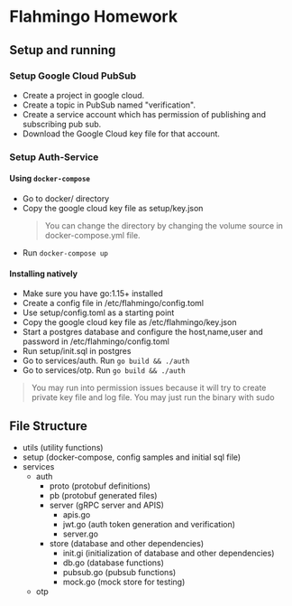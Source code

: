 # Flahmingo Homework

## Setup and running

### Setup Google Cloud PubSub
- Create a project in google cloud.  
- Create a topic in PubSub named "verification".  
- Create a service account which has permission of publishing and subscribing pub sub.
- Download the Google Cloud key file for that account.
   
### Setup Auth-Service

#### Using `docker-compose`

- Go to docker/ directory
- Copy the google cloud key file as setup/key.json
  > You can change the directory by changing the volume source in docker-compose.yml file.
- Run `docker-compose up`

#### Installing natively

- Make sure you have go:1.15+ installed
- Create a config file in /etc/flahmingo/config.toml
- Use setup/config.toml as a starting point
- Copy the google cloud key file as /etc/flahmingo/key.json
- Start a postgres database and configure the host,name,user and password in /etc/flahmingo/config.toml
- Run setup/init.sql in postgres
- Go to services/auth. Run `go build && ./auth`
- Go to services/otp. Run `go build && ./auth`
> You may run into permission issues because it will try to create private key file and log file.
> You may just run the binary with sudo



## File Structure

- utils (utility functions)
- setup (docker-compose, config samples and initial sql file)
- services
  - auth
    - proto (protobuf definitions)
    - pb (protobuf generated files)
    - server (gRPC server and APIS)
      - apis.go
      - jwt.go (auth token generation and verification)
      - server.go 
    - store (database and other dependencies)
      - init.gi (initialization of database and other dependencies)
      - db.go (database functions)
      - pubsub.go (pubsub functions)
      - mock.go (mock store for testing)
  - otp


   

